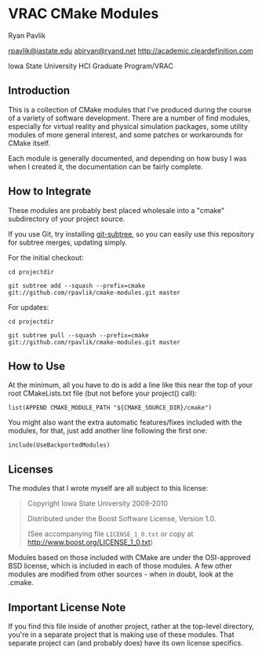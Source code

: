 VRAC CMake Modules
==================

Ryan Pavlik

<rpavlik@iastate.edu> <abiryan@ryand.net>
<http://academic.cleardefinition.com>

Iowa State University HCI Graduate Program/VRAC

Introduction
------------

This is a collection of CMake modules that I've produced during the course
of a variety of software development.  There are a number of find modules,
especially for virtual reality and physical simulation packages, some utility
modules of more general interest, and some patches or workarounds for
CMake itself.

Each module is generally documented, and depending on how busy I was
when I created it, the documentation can be fairly complete.

How to Integrate
----------------

These modules are probably best placed wholesale into a "cmake" subdirectory
of your project source.

If you use Git, try installing [git-subtree][1],
so you can easily use this repository for subtree merges, updating simply.

For the initial checkout:

	cd projectdir

	git subtree add --squash --prefix=cmake git://github.com/rpavlik/cmake-modules.git master

For updates:

	cd projectdir

	git subtree pull --squash --prefix=cmake git://github.com/rpavlik/cmake-modules.git master


How to Use
----------

At the minimum, all you have to do is add a line like this near the top
of your root CMakeLists.txt file (but not before your project() call):

	list(APPEND CMAKE_MODULE_PATH "${CMAKE_SOURCE_DIR}/cmake")

You might also want the extra automatic features/fixes included with the
modules, for that, just add another line following the first one:

	include(UseBackportedModules)


Licenses
--------

The modules that I wrote myself are all subject to this license:

> Copyright Iowa State University 2009-2010
>
> Distributed under the Boost Software License, Version 1.0.
>
>    (See accompanying file `LICENSE_1_0.txt` or copy at
>          <http://www.boost.org/LICENSE_1_0.txt>)

Modules based on those included with CMake are under the OSI-approved
BSD license, which is included in each of those modules.  A few other modules
are modified from other sources - when in doubt, look at the .cmake.

Important License Note
----------------------

If you find this file inside of another project, rather at the top-level
directory, you're in a separate project that is making use of these modules.
That separate project can (and probably does) have its own license specifics.




[1]: http://github.com/apenwarr/git-subtree  "Git Subtree master - might also consider the fork from musixmatch"
